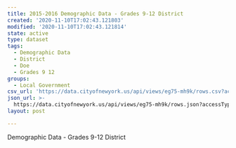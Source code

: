 ```yaml
---
title: 2015-2016 Demographic Data - Grades 9-12 District
created: '2020-11-10T17:02:43.121803'
modified: '2020-11-10T17:02:43.121814'
state: active
type: dataset
tags:
  - Demographic Data
  - District
  - Doe
  - Grades 9 12
groups:
  - Local Government
csv_url: 'https://data.cityofnewyork.us/api/views/eg75-mh9k/rows.csv?accessType=DOWNLOAD'
json_url: >-
  https://data.cityofnewyork.us/api/views/eg75-mh9k/rows.json?accessType=DOWNLOAD
layout: post

---
```

Demographic Data - Grades 9-12 District
